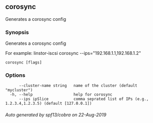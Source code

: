 ## corosync

Generates a corosync config

### Synopsis

Generates a corosync config

For example:
linstor-iscsi corosync --ips="192.168.1.1,192.168.1.2"

```
corosync [flags]
```

### Options

```
      --cluster-name string   name of the cluster (default "mycluster")
  -h, --help                  help for corosync
      --ips ipSlice           comma seprated list of IPs (e.g., 1.2.3.4,1.2.3.5) (default [127.0.0.1])
```

###### Auto generated by spf13/cobra on 22-Aug-2019
